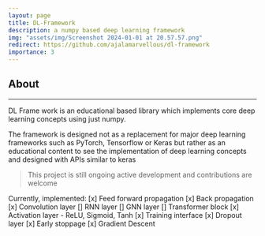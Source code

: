 ```yaml
---
layout: page
title: DL-Framework
description: a numpy based deep learning framework
img: "assets/img/Screenshot 2024-01-01 at 20.57.57.png"
redirect: https://github.com/ajalamarvellous/dl-framework
importance: 3
---
```


## About
------------
DL Frame work is an educational based library which implements core deep learning concepts using just numpy.

The framework is designed not as a replacement for major deep learning frameworks such as PyTorch, Tensorflow or Keras but rather as an educational content to see the implementation of deep learning concepts and designed with APIs similar to keras

> This project is still ongoing active development and contributions are welcome

Currently, implemented:
[x] Feed forward propagation
[x] Back propagation
[x] Convolution layer
[] RNN layer
[] GNN layer
[] Transformer block
[x] Activation layer - ReLU, Sigmoid, Tanh
[x] Training interface
[x] Dropout layer
[x] Early stoppage
[x] Gradient Descent
